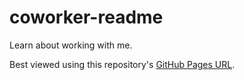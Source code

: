 # coworker-readme

Learn about working with me.

Best viewed using this repository's [GitHub Pages URL][github-pages-url].

[github-pages-url]: https://jonnyweb.github.io/coworker-readme
